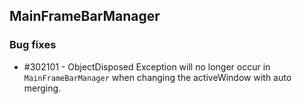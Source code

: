 ## MainFrameBarManager

### Bug fixes

* \#302101 - ObjectDisposed Exception will no longer occur in `MainFrameBarManager` when changing the activeWindow with auto merging.
